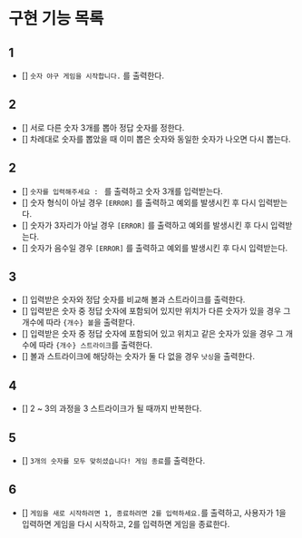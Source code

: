 # 구현 기능 목록

## 1

- [] `숫자 야구 게임을 시작합니다.` 를 출력한다.

## 2

- [] 서로 다른 숫자 3개를 뽑아 정답 숫자를 정한다.
 - [] 차례대로 숫자를 뽑았을 때 이미 뽑은 숫자와 동일한 숫자가 나오면 다시 뽑는다.

## 2

- [] `숫자를 입력해주세요 : ` 를 출력하고 숫자 3개를 입력받는다.
 - [] 숫자 형식이 아닐 경우 `[ERROR]` 를 출력하고 예외를 발생시킨 후 다시 입력받는다.
 - [] 숫자가 3자리가 아닐 경우 `[ERROR]` 를 출력하고 예외를 발생시킨 후 다시 입력받는다.
 - [] 숫자가 음수일 경우 `[ERROR]` 를 출력하고 예외를 발생시킨 후 다시 입력받는다.

## 3

- [] 입력받은 숫자와 정답 숫자를 비교해 볼과 스트라이크를 출력한다.
 - [] 입력받은 숫자 중 정답 숫자에 포함되어 있지만 위치가 다른 숫자가 있을 경우 그 개수에 따라 `{개수} 볼`을 출력핟다.
 - [] 입력받은 숫자 중 정답 숫자에 포함되어 있고 위치고 같은 숫자가 있을 경우 그 개수에 따라 `{개수} 스트라이크`를 출력한다.
 - [] 볼과 스트라이크에 해당하는 숫자가 둘 다 없을 경우 `낫싱`을 출력한다.

## 4

- [] 2 ~ 3의 과정을 3 스트라이크가 될 때까지 반복한다.

## 5

- [] `3개의 숫자를 모두 맞히셨습니다! 게임 종료`를 출력한다.

## 6
- [] `게임을 새로 시작하려면 1, 종료하려면 2를 입력하세요.`를 출력하고, 사용자가 1을 입력하면 게임을 다시 시작하고, 2를 입력하면 게임을 종료한다.